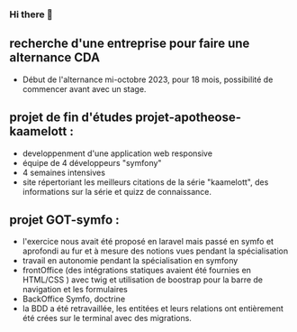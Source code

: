 ### Hi there 👋

## recherche d'une entreprise pour faire une alternance CDA 
- Début de l'alternance mi-octobre 2023, pour 18 mois, possibilité de commencer avant avec un stage.
<!-- ![Cover](https://github.com/EdithBERNARD/EdithBERNARD/../img/maison.jpg) -->
<!--
**EdithBERNARD/EdithBERNARD** is a ✨ _special_ ✨ repository because its `README.md` (this file) appears on your GitHub profile.

Here are some ideas to get you started:

- 🔭 I’m currently working on ...
- 🌱 I’m currently learning ...
- 👯 I’m looking to collaborate on ...
- 🤔 I’m looking for help with ...
- 💬 Ask me about ...
- 📫 How to reach me: ...
- 😄 Pronouns: ...
- ⚡ Fun fact: ...
-->
<!-- ![image](https://github.com/EdithBERNARD/EdithBERNARD/assets/115986029/6bd5168b-7d36-480b-b08e-9002020a0ccf) -->
## projet de fin d'études projet-apotheose-kaamelott :
 - developpenment d'une application web responsive
 - équipe de 4 développeurs "symfony"
 - 4 semaines intensives
 - site répertoriant les meilleurs citations de la série "kaamelott", des informations sur la série et quizz de connaissance.

## projet GOT-symfo : 
- l'exercice nous avait été proposé en laravel mais passé en symfo et aprofondi au fur et à mesure des notions vues pendant la spécialisation
- travail en autonomie pendant la spécialisation en symfony
- frontOffice (des intégrations statiques avaient été fournies en HTML/CSS ) avec twig et utilisation de boostrap pour la barre de navigation et les formulaires
- BackOffice Symfo, doctrine
- la BDD a été retravaillée, les entitées et leurs relations ont entièrement été crées sur le terminal avec des migrations. 




<!-- https://docs.github.com/fr/repositories/managing-your-repositorys-settings-and-features/managing-repository-settings/setting-repository-visibility -->
